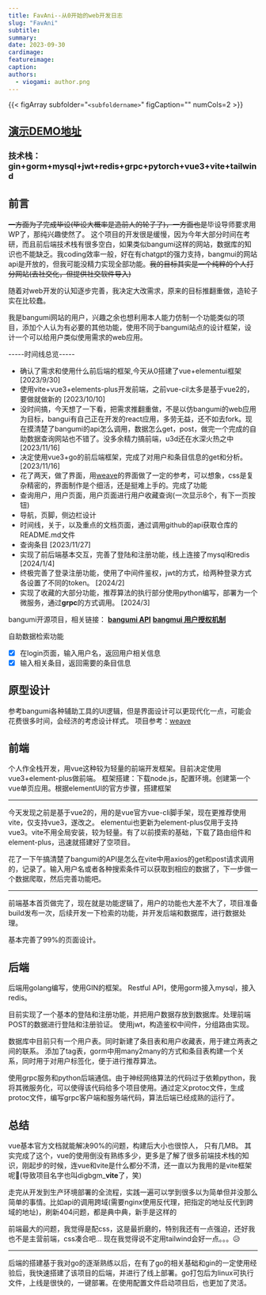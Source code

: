 ```yaml
---
title: FavAni--从0开始的web开发日志
slug: "FavAni"
subtitle: 
summary:
date: 2023-09-30
cardimage: 
featureimage: 
caption: 
authors:
  - viogami: author.png
---
```

{{< figArray subfolder="`<subfoldername>`" figCaption="" numCols=2 >}}

## [演示DEMO地址](http://fa.viogami.tech/)

### 技术栈：gin+gorm+mysql+jwt+redis+grpc+pytorch+vue3+vite+tailwind

<!--more-->

## 前言

~~一方面为了完成毕设(毕设大概率是造前人的轮子了)，一方面也是~~毕设导师要求用WP了，那纯兴趣使然了。
这个项目的开发很是缓慢，因为今年大部分时间在考研，而且前后端技术栈有很多空白，如果类似bangumi这样的网站，数据库的知识也不能缺乏。我coding效率一般，好在有chatgpt的强力支持，bangmui的网站api是开放的，但我可能没精力实现全部功能。~~我的目标其实是一个纯粹的个人打分网站(去社交化，但提供社交软件导入)~~

随着对web开发的认知逐步完善，我决定大改需求，原来的目标推翻重做，造轮子实在比较蠢。

我是bangumi网站的用户，兴趣之余也想利用本人能力仿制一个功能类似的项目，添加个人认为有必要的其他功能，使用不同于bangumi站点的设计框架，设计一个可以给用户类似使用需求的web应用。

-----时间线总览-----

- 确认了需求和使用什么前后端的框架,今天从0搭建了vue+elementui框架 [2023/9/30]
- 使用vite+vue3+elements-plus开发前端，之前vue-cil太多是基于vue2的，要做就做新的
  [2023/10/10]
- 没时间搞，今天想了一下看，把需求推翻重做，不是以仿bangumi的web应用为目标，bangui有自己正在开发的react应用，多劳无益，还不如去fork。现在摸清楚了bangumi的api怎么调用，数据怎么get，post，做完一个完成的自助数据查询网站也不错了。没多余精力搞前端，u3d还在水深火热之中[2023/11/16]
- 决定使用vue3+go的前后端框架，完成了对用户和条目信息的get和分析。
  [2023/11/16]
- 花了两天，做了界面，用[weave][3]的界面做了一定的参考，可以想象，css是复杂精密的，界面制作是个细活，还是挺难上手的。完成了功能
- 查询用户，用户页面，用户页面进行用户收藏查询(一次显示8个，有下一页按钮)
- 导航，页脚，侧边栏设计
- 时间线，关于，以及重点的文档页面，通过调用github的api获取仓库的README.md文件
- 查询条目
  [2023/11/27]
- 实现了前后端基本交互，完善了登陆和注册功能，线上连接了mysql和redis
  [2024/1/4]
- 终极完善了登录注册功能，使用了中间件鉴权，jwt的方式，给两种登录方式各设置了不同的token。
  [2024/2]
- 实现了收藏的大部分功能，推荐算法的执行部分使用python编写，部署为一个微服务，通过**grpc**的方式调用。
  [2024/3]

bangumi开源项目，相关链接：
**[bangumi API][4]**
**[bangmui 用户授权机制][5]**

自助数据检索功能

- [X] 在login页面，输入用户名，返回用户相关信息
- [X] 输入相关条目，返回需要的条目信息

## 原型设计

参考bangumi各种辅助工具的UI逻辑，但是界面设计可以更现代化一点，可能会花费很多时间，会经济的考虑设计样式。
项目参考：[weave][6]

## 前端

个人作全栈开发，用vue这种较为轻量的前端开发框架。目前决定使用vue3+element-plus做前端。
框架搭建：下载node.js，配置环境。创建第一个vue单页应用。根据elementUI的官方步骤，搭建框架

---

今天发现之前是基于vue2的，用的是vue官方vue-cli脚手架，现在更推荐使用vite，仅支持vue3，遂改之。
elementui也更新为element-plus仅用于支持vue3。vite不用全局安装，较为轻量。有了以前摸索的基础，下载了路由组件和element-plus，迅速就搭建好了空项目。

花了一下午搞清楚了bangumi的API是怎么在vite中用axios的get和post请求调用的，记录了。输入用户名或者各种搜索条件可以获取到相应的数据了，下一步做一个数据爬取，然后完善功能吧。

---

前端基本首页做完了，现在就是功能逻辑了，用户的功能也大差不大了，项目准备build发布一次，后续开发一下检索的功能，并开发后端和数据库，进行数据处理。

基本完善了99%的页面设计。

## 后端

后端用golang编写，使用GIN的框架。
Restful API，使用gorm接入mysql，接入redis。

目前实现了一个基本的登陆和注册功能，并把用户数据存放到数据库。处理前端POST的数据进行登陆和注册验证。
使用jwt，构造鉴权中间件，分组路由实现。

数据库中目前只有一个用户表。同时新建了条目表和用户收藏表，用于建立两表之间的联系。
添加了tag表，gorm中用many2many的方式和条目表构建一个关系，同时用于对用户标签化，便于进行推荐算法。

使用grpc服务和python后端通信。由于神经网络算法的代码过于依赖python，我将其微服务化，可以使得该代码给多个项目使用。通过定义protoc文件，生成protoc文件，编写grpc客户端和服务端代码，算法后端已经成熟的运行了。

## 总结

vue基本官方文档就能解决90%的问题，构建后大小也很惊人， 只有几MB。
其实完成了这个，vue的使用倒没有熟练多少，更多是了解了很多前端技术栈的知识，刚起步的时候，连vue和vite是什么都分不清，还一直以为我用的是vite框架呢🤣(导致项目名字也叫digbgm_**vite**了，笑)

走完从开发到生产环境部署的全流程，实践一遍可以学到很多以为简单但并没那么简单的事情。比如api的调用跨域(需要nginx使用反代理，把指定的地址反代到跨域的地址)，刷新404问题，都是典中典，新手是这样的

前端最大的问题，我觉得是配css，这是最折磨的，特别我还有一点强迫，还好我也不是主营前端，css凑合吧…
现在我觉得说不定用tailwind会好一点。。。😥

---

后端的搭建基于我对go的逐渐熟练以后，在有了go的相关基础和gin的一定使用经验后，我快速搭建了该项目的后端，并进行了线上部署。go打包后为linux可执行文件，上线是很快的，一键部署。在使用配置文件启动项目后，也更加了灵活。

  [3]: https://github.com/qingwave/weave
  [4]: https://bangumi.github.io/api/#/
  [5]: https://github.com/bangumi/api/blob/master/docs-raw/How-to-Auth.md
  [6]: https://github.com/qingwave/weave

<script src="https://giscus.app/client.js"
        data-repo="viogami/blog"
        data-repo-id="R_kgDOORWDyA"
        data-category="Announcements"
        data-category-id="DIC_kwDOORWDyM4Conxc"
        data-mapping="pathname"
        data-strict="0"
        data-reactions-enabled="1"
        data-emit-metadata="0"
        data-input-position="top"
        data-theme="preferred_color_scheme"
        data-lang="zh-CN"
        crossorigin="anonymous"
        async>
</script>